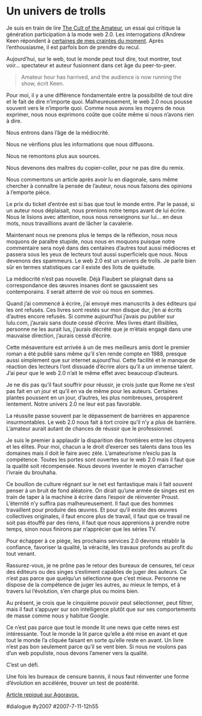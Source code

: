 # Un univers de trolls

Je suis en train de lire [The Cult of the Amateur](http://www.amazon.fr/Cult-Amateur-Internet-Killing-Culture/dp/0385520808/ref=sr_1_1), un essai qui critique la génération participation à la mode web 2.0. Les interrogations d’Andrew Keen répondent à [certaines de mes craintes du moment](hypercentralisation.md). Après l’enthousiasme, il est parfois bon de prendre du recul.

Aujourd’hui, sur le web, tout le monde peut tout dire, tout montrer, tout voir… spectateur et auteur fusionnent dans cet âge du peer-to-peer.

> Amateur hour has harrived, and the audience is now running the show, écrit Keen.

Pour moi, il y a une différence fondamentale entre la possibilité de tout dire et le fait de dire n’importe quoi. Malheureusement, le web 2.0 nous pousse souvent vers le n’importe quoi. Comme nous avons les moyens de nous exprimer, nous nous exprimons coûte que coûte même si nous n’avons rien à dire.

Nous entrons dans l’âge de la médiocrité.

Nous ne vérifions plus les informations que nous diffusons.

Nous ne remontons plus aux sources.

Nous devenons des maîtres du copier-coller, pour ne pas dire du remix.

Nous commentons un article après avoir lu en diagonale, sans même chercher à connaître la pensée de l’auteur, nous nous faisons des opinions à l’emporte pièce.

Le prix du ticket d’entrée est si bas que tout le monde entre. Par le passé, si un auteur nous déplaisait, nous prenions notre temps avant de lui écrire. Nous le lisions avec attention, nous nous renseignons sur lui… en deux mots, nous travaillions avant de lâcher la cavalerie.

Maintenant nous ne prenons plus le temps de la réflexion, nous nous moquons de paraître stupide, nous nous en moquons puisque notre commentaire sera noyé dans des centaines d’autres tout aussi médiocres et passera sous les yeux de lecteurs tout aussi superficiels que nous. Nous devenons des spammeurs. Le web 2.0 est un univers de trolls. Je parle bien sûr en termes statistiques car il existe des îlots de quiétude.

La médiocrité n’est pas nouvelle. Déjà Flaubert se plaignait dans sa correspondance des œuvres insanes dont se gaussaient ses contemporains. Il serait atterré de voir où nous en sommes.

Quand j’ai commencé à écrire, j’ai envoyé mes manuscrits à des éditeurs qui les ont refusés. Ces livres sont restés sur mon disque dur, j’en ai écrits d’autres encore refusés. Si comme aujourd’hui j’avais pu publier sur lulu.com, j’aurais sans doute cessé d’écrire. Mes livres étant illisibles, personne ne les aurait lus, j’aurais décrété que je m’étais engagé dans une mauvaise direction, j’aurais cessé d’écrire.

Cette mésaventure est arrivée à un de mes meilleurs amis dont le premier roman a été publié sans même qu’il s’en rende compte en 1988, presque aussi simplement que sur internet aujourd’hui. Cette facilité et le manque de réaction des lecteurs l’ont dissuadé d’écrire alors qu’il a un immense talent. J’ai peur que le web 2.0 n’ait le même effet avec beaucoup d’auteurs.

Je ne dis pas qu’il faut souffrir pour réussir, je crois juste que Rome ne s’est pas fait en un jour et qu’il en va de même pour les auteurs. Certaines plantes poussent en un jour, d’autres, les plus nombreuses, prospèrent lentement. Notre univers 2.0 ne leur est pas favorable.

La réussite passe souvent par le dépassement de barrières en apparence insurmontables. Le web 2.0 nous fait à tort croire qu’il n’y a plus de barrière. L’amateur aurait autant de chances de réussir que le professionnel.

Je suis le premier à applaudir la disparition des frontières entre les citoyens et les élites. Pour moi, chacun a le droit d’exercer ses talents dans tous les domaines mais il doit le faire avec zèle. L’amateurisme n’exclu pas la compétence. Toutes les portes sont ouvertes sur le web 2.0 mais il faut que la qualité soit récompensée. Nous devons inventer le moyen d’arracher l’ivraie du brouhaha.

Ce bouillon de culture régnant sur le net est fantastique mais il fait souvent penser à un bruit de fond aléatoire. On dirait qu’une armée de singes est en train de taper à la machine à écrire dans l’espoir de réinventer Proust. L’éternité n’y suffira pas malheureusement. Il faut que des hommes travaillent pour produire des œuvres. Et pour qu’il existe des œuvres collectives originales, il faut encore plus de travail, il faut que ce travail ne soit pas étouffé par des riens, il faut que nous apprenions à prendre notre temps, sinon nous finirons par n’apprécier que les séries TV.

Pour échapper à ce piège, les prochains services 2.0 devrons rétablir la confiance, favoriser la qualité, la véracité, les travaux profonds au profit du tout venant.

Rassurez-vous, je ne prône pas le retour des bureaux de censures, tel ceux des éditeurs ou des singes s’estiment capables de juger des auteurs. Ce n’est pas parce que quelqu’un sélectionne que c’est mieux. Personne ne dispose de la compétence de juger les autres, au mieux le temps, et à travers lui l’évolution, s’en charge plus ou moins bien.

Au présent, je crois que le cinquième pouvoir peut sélectionner, peut filtrer, mais il faut s’appuyer sur son intelligence plutôt que sur ses comportements de masse comme nous y habitue Google.

Ce n’est pas parce que tout le monde lit une news que cette news est intéressante. Tout le monde la lit parce qu’elle a été mise en avant et que tout le monde l’a cliquée faisant en sorte qu’elle reste en avant. Un livre n’est pas bon seulement parce qu’il se vent bien. Si nous ne voulons pas d’un web populiste, nous devons l’amener vers la qualité.

C’est un défi.

Une fois les bureaux de censure bannis, il nous faut réinventer une forme d’évolution en accélérée, trouver un test de postérité.

[Article repiqué sur Agoravox.](http://www.agoravox.fr/article.php3?id_article=26836)

#dialogue #y2007 #2007-7-11-12h55
